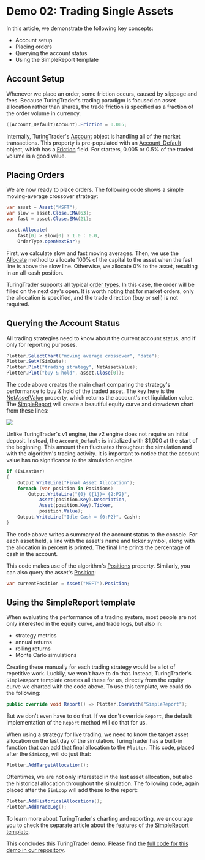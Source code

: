 # Demo 02: Trading Single Assets

In this article, we demonstrate the following key concepts:
* Account setup
* Placing orders
* Querying the account status
* Using the SimpleReport template

## Account Setup

Whenever we place an order, some friction occurs, caused by slippage and fees. Because TuringTrader's trading paradigm is focused on asset allocation rather than shares, the trade friction is specified as a fraction of the order volume in currency.

```C#
((Account_Default)Account).Friction = 0.005;
```

Internally, TuringTrader's [Account](xref:TuringTrader.SimulatorV2.Algorithm#TuringTrader_SimulatorV2_Algorithm_Account) object is handling all of the market transactions. This property is pre-populated with an [Account_Default](xref:TuringTrader.SimulatorV2.Account_Default) object, which has a [Friction](xref:TuringTrader.SimulatorV2.Account_Default#TuringTrader_SimulatorV2_Account_Default_Friction) field. For starters, 0.005 or 0.5% of the traded volume is a good value.

## Placing Orders

We are now ready to place orders. The following code shows a simple moving-average crossover strategy:

```C#
var asset = Asset("MSFT");
var slow = asset.Close.EMA(63);
var fast = asset.Close.EMA(21);

asset.Allocate(
    fast[0] > slow[0] ? 1.0 : 0.0,
    OrderType.openNextBar);
```

First, we calculate slow and fast moving averages. Then, we use the [Allocate](xref:TuringTrader.SimulatorV2.TimeSeriesAsset#TuringTrader_SimulatorV2_TimeSeriesAsset_Allocate_System_Double_TuringTrader_SimulatorV2_OrderType_System_Double_) method to allocate 100% of the capital to the asset when the fast line is above the slow line. Otherwise, we allocate 0% to the asset, resulting in an all-cash position.

TuringTrader supports all typical [order types](xref:TuringTrader.SimulatorV2.OrderType). In this case, the order will be filled on the next day's open. It is worth noting that for market orders, only the allocation is specified, and the trade direction (buy or sell) is not required.

## Querying the Account Status

All trading strategies need to know about the current account status, and if only for reporting purposes.

```C#
Plotter.SelectChart("moving average crossover", "date");
Plotter.SetX(SimDate);
Plotter.Plot("trading strategy", NetAssetValue);
Plotter.Plot("buy & hold", asset.Close[0]);
```

The code above creates the main chart comparing the strategy's performance to buy & hold of the traded asset. The key here is the [NetAssetValue](xref:TuringTrader.SimulatorV2.Algorithm#TuringTrader_SimulatorV2_Algorithm_NetAssetValue) property, which returns the account's net liquidation value. The [SimpleReport](../SimpleReport.md) will create a beautiful equity curve and drawdown chart from these lines:

![](~/images/qsg-v2/demo02/chart.png)

Unlike TuringTrader's v1 engine, the v2 engine does not require an initial deposit. Instead, the `Account_Default` is initialized with $1,000 at the start of the beginning. This amount then fluctuates throughout the simulation and with the algorithm's trading activity. It is important to notice that the account value has no significance to the simulation engine.

```C#
if (IsLastBar)
{
    Output.WriteLine("Final Asset Allocation");
    foreach (var position in Positions)
        Output.WriteLine("{0} ({1})= {2:P2}", 
            Asset(position.Key).Description, 
            Asset(position.Key).Ticker, 
            position.Value);
    Output.WriteLine("Idle Cash = {0:P2}", Cash);
}
```

The code above writes a summary of the account status to the console. For each asset held, a line with the asset's name and ticker symbol, along with the allocation in percent is printed. The final line prints the percentage of cash in the account.

This code makes use of the algorithm's [Positions](xref:TuringTrader.SimulatorV2.Algorithm#TuringTrader_SimulatorV2_Algorithm_Positions) property. Similarly, you can also query the asset's [Position](xref:TuringTrader.SimulatorV2.TimeSeriesAsset#TuringTrader_SimulatorV2_TimeSeriesAsset_Position):

```C#
var currentPosition = Asset("MSFT").Position;
```

## Using the SimpleReport template

When evaluating the performance of a trading system, most people are not only interested in the equity curve, and trade logs, but also in:
* strategy metrics
* annual returns
* rolling returns
* Monte Carlo simulations

Creating these manually for each trading strategy would be a lot of repetitive work. Luckily, we won't have to do that. Instead, TuringTrader's `SimpleReport` template creates all these for us, directly from the equity curve we charted with the code above. To use this template, we could do the following:

```C#
public override void Report() => Plotter.OpenWith("SimpleReport");
```

But we don't even have to do that. If we don't override `Report`, the default implementation of the `Report` method will do that for us.

When using a strategy for live trading, we need to know the target asset allocation on the last day of the simulation. TuringTrader has a built-in function that can add that final allocation to the `Plotter`. This code, placed after the `SimLoop`, will do just that:

```C#
Plotter.AddTargetAllocation();
```

Oftentimes, we are not only interested in the last asset allocation, but also the historical allocation throughout the simulation. The following code, again placed after the `SimLoop` will add these to the report:

```C#
Plotter.AddHistoricalAllocations();
Plotter.AddTradeLog();
```

To learn more about TuringTrader's charting and reporting, we encourage you to check the separate article about the features of the [SimpleReport template](../SimpleReport.md).

This concludes this TuringTrader demo. Please find the [full code for this demo in our repository](https://github.com/fbertram/TuringTrader/blob/develop/Algorithms/Demo%20Algorithms%20(V2)/Demo02_SingleAssets.cs).

